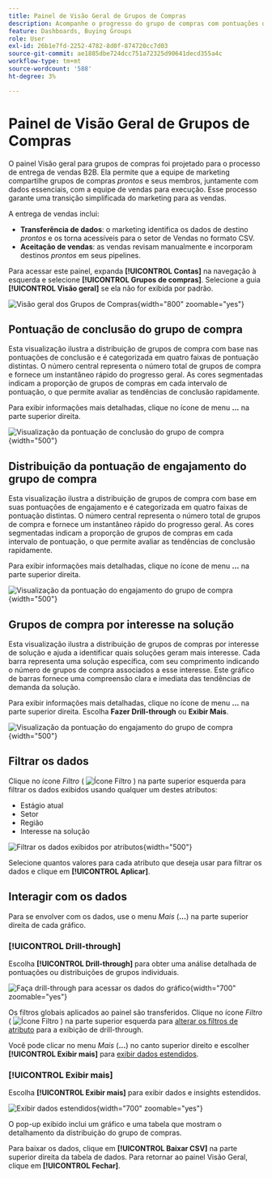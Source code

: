 ```yaml
---
title: Painel de Visão Geral de Grupos de Compras
description: Acompanhe o progresso do grupo de compras com pontuações de conclusão, métricas de envolvimento e análise de interesse da solução para permitir a transferência de vendas no Journey Optimizer B2B edition.
feature: Dashboards, Buying Groups
role: User
exl-id: 26b1e7fd-2252-4782-8d0f-874720cc7d03
source-git-commit: ae1885dbe724dcc751a72325d90641decd355a4c
workflow-type: tm+mt
source-wordcount: '588'
ht-degree: 3%

---
```


# Painel de Visão Geral de Grupos de Compras

O painel Visão geral para grupos de compras foi projetado para o processo de entrega de vendas B2B. Ela permite que a equipe de marketing compartilhe grupos de compras _prontos_ e seus membros, juntamente com dados essenciais, com a equipe de vendas para execução. Esse processo garante uma transição simplificada do marketing para as vendas.

A entrega de vendas inclui:

* **Transferência de dados**: o marketing identifica os dados de destino _prontos_ e os torna acessíveis para o setor de Vendas no formato CSV. 
* **Aceitação de vendas**: as vendas revisam manualmente e incorporam destinos _prontos_ em seus pipelines.

Para acessar este painel, expanda **[!UICONTROL Contas]** na navegação à esquerda e selecione **[!UICONTROL Grupos de compras]**. Selecione a guia **[!UICONTROL Visão geral]** se ela não for exibida por padrão.

![Visão geral dos Grupos de Compras](./assets/buying-groups-overview.png){width="800" zoomable="yes"}
<!--
## Buying Group Status

Gain insights into your buying groups' progression with the Buying Group Status view. This visualization showcases the distribution of your buying groups categorized by their most recent status update within a specified time frame.

![Buying Groups overview](./assets/buying-groups-overview.png){width="800" zoomable="yes"}

**[!UICONTROL Status]** (y-axis): Track the journey of buying groups through various stages.
**[!UICONTROL Number of Buying Groups]** (x-axis): Quantify the number of buying groups at each status, providing a clear metric of your funnel's health and activity.

To generate a shareable PDF of your current view, click **[!UICONTROL Export]** at the top-right corner of the page. -->

## Pontuação de conclusão do grupo de compra

Esta visualização ilustra a distribuição de grupos de compra com base nas pontuações de conclusão e é categorizada em quatro faixas de pontuação distintas. O número central representa o número total de grupos de compra e fornece um instantâneo rápido do progresso geral. As cores segmentadas indicam a proporção de grupos de compras em cada intervalo de pontuação, o que permite avaliar as tendências de conclusão rapidamente.

Para exibir informações mais detalhadas, clique no ícone de menu **...** na parte superior direita.

![Visualização da pontuação de conclusão do grupo de compra](./assets/buying-group-completion-score-chart.png){width="500"}

## Distribuição da pontuação de engajamento do grupo de compra

Esta visualização ilustra a distribuição de grupos de compra com base em suas pontuações de engajamento e é categorizada em quatro faixas de pontuação distintas. O número central representa o número total de grupos de compra e fornece um instantâneo rápido do progresso geral. As cores segmentadas indicam a proporção de grupos de compras em cada intervalo de pontuação, o que permite avaliar as tendências de conclusão rapidamente.

Para exibir informações mais detalhadas, clique no ícone de menu **...** na parte superior direita.

![Visualização da pontuação do engajamento do grupo de compra](./assets/buying-group-completion-score-chart.png){width="500"}

## Grupos de compra por interesse na solução

Esta visualização ilustra a distribuição de grupos de compras por interesse de solução e ajuda a identificar quais soluções geram mais interesse. Cada barra representa uma solução específica, com seu comprimento indicando o número de grupos de compra associados a esse interesse. Este gráfico de barras fornece uma compreensão clara e imediata das tendências de demanda da solução.

Para exibir informações mais detalhadas, clique no ícone de menu **...** na parte superior direita. Escolha **Fazer Drill-through** ou **Exibir Mais**.

![Visualização da pontuação do engajamento do grupo de compra](./assets/buying-group-by-solution-interest-chart.png){width="500"}

## Filtrar os dados

Clique no ícone _Filtro_ ( ![Ícone Filtro](../assets/do-not-localize/icon-filter.svg) ) na parte superior esquerda para filtrar os dados exibidos usando qualquer um destes atributos:

* Estágio atual
* Setor
* Região
* Interesse na solução

![Filtrar os dados exibidos por atributos](./assets/buying-group-overview-filters.png){width="500"}

Selecione quantos valores para cada atributo que deseja usar para filtrar os dados e clique em **[!UICONTROL Aplicar]**.

## Interagir com os dados

Para se envolver com os dados, use o menu _Mais_ (**...**) na parte superior direita de cada gráfico.

### [!UICONTROL Drill-through]

Escolha **[!UICONTROL Drill-through]** para obter uma análise detalhada de pontuações ou distribuições de grupos individuais.

![Faça drill-through para acessar os dados do gráfico](./assets/buying-group-completion-score-drill-through-view.png){width="700" zoomable="yes"}

Os filtros globais aplicados ao painel são transferidos. Clique no ícone _Filtro_ ( ![Ícone Filtro](../assets/do-not-localize/icon-filter.svg) ) na parte superior esquerda para [alterar os filtros de atributo](#filter-the-data) para a exibição de drill-through.

Você pode clicar no menu _Mais_ (**...**) no canto superior direito e escolher **[!UICONTROL Exibir mais]** para [exibir dados estendidos](#view-more).

### [!UICONTROL Exibir mais]

Escolha **[!UICONTROL Exibir mais]** para exibir dados e insights estendidos.

![Exibir dados estendidos](./assets/buying-group-engagement-score-view-more.png){width="700" zoomable="yes"}

O pop-up exibido inclui um gráfico e uma tabela que mostram o detalhamento da distribuição do grupo de compras.

Para baixar os dados, clique em **[!UICONTROL Baixar CSV]** na parte superior direita da tabela de dados. Para retornar ao painel Visão Geral, clique em **[!UICONTROL Fechar]**.
